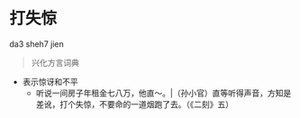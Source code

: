 # 打失惊
da3 sheh7 jien
> 兴化方言词典
- 表示惊讶和不平
  - 听说一间房子年租金七八万，他直～。|（孙小官）直等听得声音，方知是差讹，打个失惊，不要命的一道烟跑了去。（《二刻》五）
